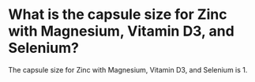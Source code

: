 # What is the capsule size for Zinc with Magnesium, Vitamin D3, and Selenium?

The capsule size for Zinc with Magnesium, Vitamin D3, and Selenium is 1.